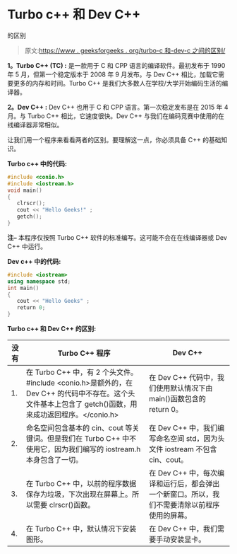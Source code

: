 # Turbo c++ 和 Dev C++

的区别

> 原文:[https://www . geeksforgeeks . org/turbo-c 和-dev-c 之间的区别/](https://www.geeksforgeeks.org/difference-between-turbo-c-and-dev-c/)

**1。Turbo C++ (TC) :**
是一款用于 C 和 CPP 语言的编译软件。最初发布于 1990 年 5 月，但第一个稳定版本于 2008 年 9 月发布。与 Dev C++ 相比，加载它需要更多的内存和时间。Turbo C++ 是我们大多数人在学校/大学开始编码生活的编译器。

**2。Dev C++ :**
Dev C++ 也用于 C 和 CPP 语言。第一次稳定发布是在 2015 年 4 月。与 Turbo C++ 相比，它速度很快。Dev C++ 与我们在编码竞赛中使用的在线编译器非常相似。

让我们用一个程序来看看两者的区别。要理解这一点，你必须具备 C++ 的基础知识。

**Turbo c++ 中的代码:**

```cpp
#include <conio.h>
#include <iostream.h>
void main()
{
   clrscr();
   cout << "Hello Geeks!" ; 
   getch(); 
}
```

**注–**
本程序仅按照 Turbo C++ 软件的标准编写。这可能不会在在线编译器或 Dev C++ 中运行。

**Dev c++ 中的代码:**

```cpp
#include <iostream>
using namespace std;
int main()
{
   cout << "Hello Geeks" ; 
   return 0; 
} 
```

**Turbo c++ 和 Dev C++ 的区别:**

<center>

| 没有 | Turbo C++ 程序 | Dev C++ |
| --- | --- | --- |
| 1. | 在 Turbo C++ 中，有 2 个头文件。#include <conio.h>是额外的，在 Dev C++ 的代码中不存在。这个头文件基本上包含了 getch()函数，用来成功返回程序。</conio.h> | 在 Dev C++ 代码中，我们使用默认情况下由 main()函数包含的 return 0。 |
| 2. | 命名空间包含基本的 cin、cout 等关键词。但是我们在 Turbo C++ 中不使用它，因为我们编写的 iostream.h 本身包含了一切。 | 在 Dev C++ 中，我们编写命名空间 std，因为头文件 iostream 不包含 cin、cout。 |
| 3. | 在 Turbo C++ 中，以前的程序数据保存为垃圾，下次出现在屏幕上。所以需要 clrscr()函数。 | 在 Dev C++ 中，每次编译和运行后，都会弹出一个新窗口。所以，我们不需要清除以前程序使用的屏幕。 |
| 4. | 在 Turbo C++ 中，默认情况下安装图形。 | 在 Dev C++ 中，我们需要手动安装显卡。 |

</center>
